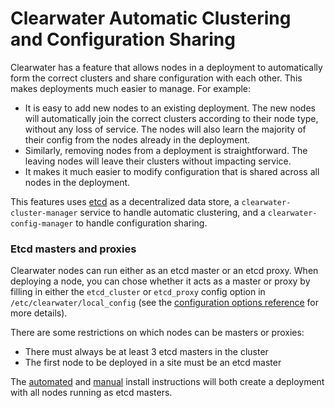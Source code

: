 # Clearwater Automatic Clustering and Configuration Sharing

Clearwater has a feature that allows nodes in a deployment to automatically form the correct clusters and share configuration with each other. This makes deployments much easier to manage. For example:

* It is easy to add new nodes to an existing deployment. The new nodes will automatically join the correct clusters according to their node type, without any loss of service. The nodes will also learn the majority of their config from the nodes already in the deployment.
* Similarly, removing nodes from a deployment is straightforward. The leaving nodes will leave their clusters without impacting service.
* It makes it much easier to modify configuration that is shared across all nodes in the deployment.

This features uses [etcd](https://github.com/coreos/etcd) as a decentralized data store, a `clearwater-cluster-manager` service to handle automatic clustering, and a `clearwater-config-manager` to handle configuration sharing.

### Etcd masters and proxies
Clearwater nodes can run either as an etcd master or an etcd proxy. When deploying a node, you can chose whether it acts as a master or proxy by filling in either the `etcd_cluster` or `etcd_proxy` config option in `/etc/clearwater/local_config` (see the [configuration options reference](Clearwater_Configuration_Options_Reference.md) for more details).

There are some restrictions on which nodes can be masters or proxies:

* There must always be at least 3 etcd masters in the cluster
* The first node to be deployed in a site must be an etcd master

The [automated](Automated_Install.md) and [manual](Manual_Install.md) install instructions will both create a deployment with all nodes running as etcd masters.
